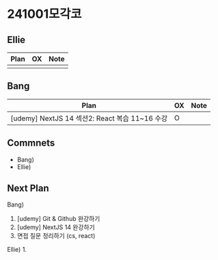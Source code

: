 # 241001모각코

## Ellie

| Plan                 | OX  | Note |
| -------------------- | --- | ---- |
|                      |     |      |

## Bang

| Plan                  | OX  | Note |
| --------------------- | --- | ---- |
| [udemy] NextJS 14 섹션2: React 복습 11~16 수강  |  O    |      |

## Commnets

- Bang)
- Ellie)

## Next Plan

Bang)
1. [udemy] Git & Github 완강하기
2. [udemy] NextJS 14 완강하기
3. 면접 질문 정리하기 (cs, react)

Ellie)
1. 

